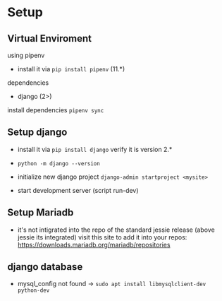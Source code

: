 # Setup

## Virtual Enviroment

using pipenv
- install it via `pip install pipenv` (11.*)

dependencies
- django (2>)

install dependencies
`pipenv sync`

## Setup django

- install it via `pip install django`
verify it is version 2.*
- `python -m django --version`

- initialize new django project
`django-admin startproject <mysite>`

- start development server (script run-dev)

## Setup Mariadb

- it's not intigrated into the repo of the standard jessie release (above jessie its integrated)
visit this site to add it into your repos: https://downloads.mariadb.org/mariadb/repositories

## django database

- mysql_config not found
-> `sudo apt install libmysqlclient-dev python-dev`
